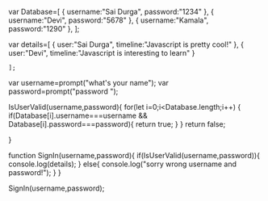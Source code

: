 var Database=[
    {
        username:"Sai Durga",
        password:"1234"
    },
    {
        username:"Devi",
        password:"5678"
    },
     {
        username:"Kamala",
        password:"1290"
    },
   ];

var details=[
    {
        user:"Sai Durga",
        timeline:"Javascript is pretty cool!"
    },
     {
        user:"Devi",
        timeline:"Javascript is interesting to learn"
    }
    
    ];


var username=prompt("what's your name");
var password=prompt("password ");

IsUserValid(username,password){
  for(let i=0;i<Database.length;i++)
  {
   if(Database[i].username===username && Database[i].password===password){
     return true;
     }
   }
  return false;

}


function SignIn(username,password){
    if(IsUserValid(username,password)){
        console.log(details);
    }
    else{
        console.log("sorry wrong username and password!");
    }
}

SignIn(username,password);